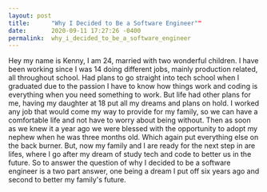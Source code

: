 ```yaml
---
layout: post
title:      "Why I Decided to Be a Software Engineer""
date:       2020-09-11 17:27:26 -0400
permalink:  why_i_decided_to_be_a_software_engineer
---
```



   Hey my name is Kenny, I am 24, married with two wonderful children. I have been working since I was 14 doing different jobs, mainly production related, all throughout school. Had plans to go straight into tech school when I graduated due to the passion I have to know how things work and coding is everything when you need something to work. But life had other plans for me, having my daughter at 18 put all my dreams and plans on hold. 
		 I worked any job that would come my way to provide for my family, so we can have a comfortable life and not have to worry about being without. Then as soon as we knew it a year ago we were blessed with the opportunity to adopt my nephew when he was three months old. Which again put everything else on the back burner.
	  	But, now my family and I are ready for the next step in are lifes, where I go after my dream of study tech and code to better us in the future. So to answer the question of why I decided to be a software engineer is a two part answer, one being a dream I put off six years ago and second to better my family's future.
